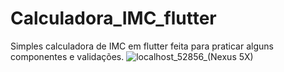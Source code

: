 # Calculadora_IMC_flutter
Simples calculadora de IMC em flutter feita para praticar alguns componentes e validações.
![localhost_52856_(Nexus 5X)](https://user-images.githubusercontent.com/79750052/216848148-d9072f21-72c7-41a9-9509-defc0e908a4b.png)
